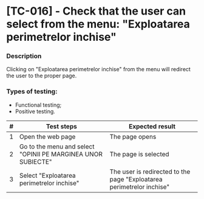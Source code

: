 # **[TC-016] - Check that the user can select from the menu: "Exploatarea perimetrelor inchise"**

### **Description**

Clicking on "Exploatarea perimetrelor inchise" from the menu will redirect the user to the proper page.

### **Types of testing:**

- Functional testing;
- Positive testing.

| #   | **Test steps**                                               | **Expected result**                                                   |
| --- | ------------------------------------------------------------ | --------------------------------------------------------------------- |
| 1   | Open the web page                                            | The page opens                                                        |
| 2   | Go to the menu and select "OPINII PE MARGINEA UNOR SUBIECTE" | The page is selected                                                  |
| 3   | Select "Exploatarea perimetrelor inchise"                    | The user is redirected to the page "Exploatarea perimetrelor inchise" |
